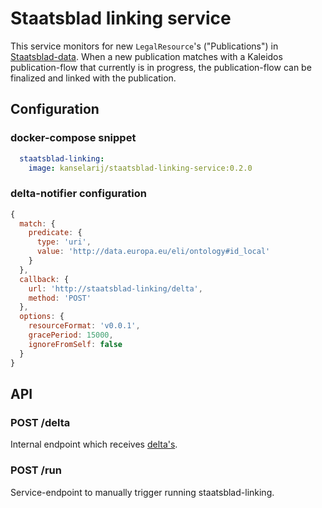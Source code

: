 # Staatsblad linking service 

This service monitors for new `LegalResource`'s ("Publications") in [Staatsblad-data](https://github.com/Fedict/lod-sbmb). When a new publication matches with a Kaleidos publication-flow that currently is in progress, the publication-flow can be finalized and linked with the publication. 

## Configuration

### docker-compose snippet

```yaml
  staatsblad-linking:
    image: kanselarij/staatsblad-linking-service:0.2.0
```

### delta-notifier configuration

```js
{
  match: {
    predicate: {
      type: 'uri',
      value: 'http://data.europa.eu/eli/ontology#id_local'
    }
  },
  callback: {
    url: 'http://staatsblad-linking/delta',
    method: 'POST'
  },
  options: {
    resourceFormat: 'v0.0.1',
    gracePeriod: 15000,
    ignoreFromSelf: false
  }
}
```

## API

### POST /delta

Internal endpoint which receives [delta's](https://github.com/mu-semtech/delta-notifier).

### POST /run

Service-endpoint to manually trigger running staatsblad-linking.
